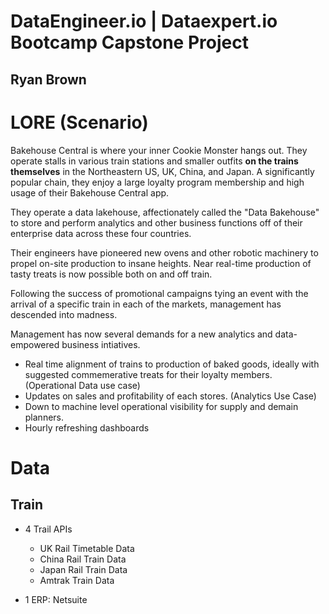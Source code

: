 # DataEngineer.io | Dataexpert.io Bootcamp Capstone Project
## Ryan Brown

# LORE (Scenario)

Bakehouse Central is where your inner Cookie Monster hangs out. They operate stalls in various train stations and smaller outfits **on the trains themselves** in the Northeastern US, UK, China, and Japan. 
A significantly popular chain, they enjoy a large loyalty program membership and high usage of their Bakehouse Central app.  

They operate a data lakehouse, affectionately called the "Data Bakehouse" to store and perform analytics and other business functions off of their enterprise data across these four countries. 

Their engineers have pioneered new ovens and other robotic machinery to propel on-site production to insane heights. Near real-time production of tasty treats is now possible both on and off train.  

Following the success of promotional campaigns tying an event with the arrival of a specific train in each of the markets, management has descended into madness. 

Management has now several demands for a new analytics and data-empowered business intiatives. 

- Real time alignment of trains to production of baked goods, ideally with suggested commemerative treats for their loyalty members. (Operational Data use case)
- Updates on sales and profitability of each stores. (Analytics Use Case) 
- Down to machine level operational visibility for supply and demain planners.  
- Hourly refreshing dashboards



# Data

## Train

- 4 Trail APIs
    - UK Rail Timetable Data
    - China Rail Train Data
    - Japan Rail Train Data 
    - Amtrak Train Data

- 1 ERP:
    Netsuite




